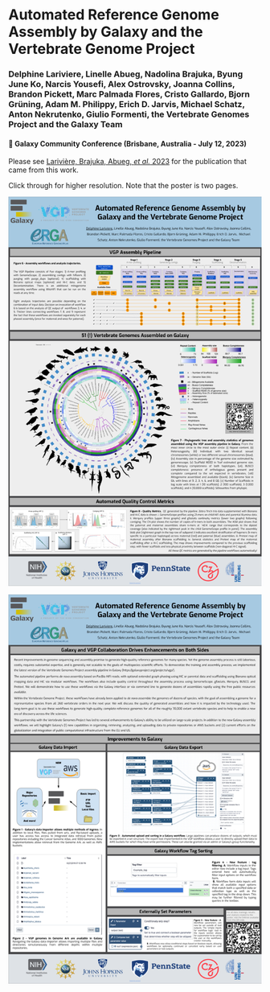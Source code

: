 # Automated Reference Genome Assembly by Galaxy and the Vertebrate Genome Project

### Delphine Lariviere, **Linelle Abueg**, Nadolina Brajuka, Byung June Ko, Narcis Yousefi, Alex Ostrovsky, Joanna Collins, Brandon Pickett, Marc Palmada Flores, Cristo Gallardo, Bjorn Grüning, Adam M. Philippy, Erich D. Jarvis, Michael Schatz, Anton Nekrutenko, Giulio Formenti, the Vertebrate Genomes Project and the Galaxy Team

#### :round_pushpin: Galaxy Community Conference (Brisbane, Australia - July 12, 2023)

Please see [Larivière, Brajuka, Abueg, *et al.* 2023](https://doi.org/10.1101/2023.06.28.546576 ) for the publication that came from this work.

Click through for higher resolution. Note that the poster is two pages. 

![poster1](GCC2023_VGP_poster_pg1.png)

![poster2](GCC2023_VGP_poster_pg2.png)
